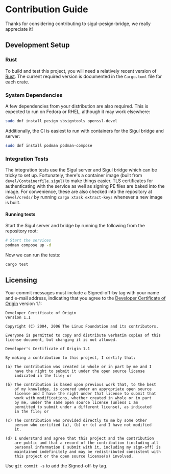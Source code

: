 # Contribution Guide

Thanks for considering contributing to sigul-pesign-bridge, we really appreciate it!

## Development Setup

### Rust
To build and test this project, you will need a relatively recent version of
[Rust](https://www.rust-lang.org/). The current required version is documented
in the `Cargo.toml` file for each crate.

### System Dependencies

A few dependencies from your distribution are also required. This is expected to run on Fedora or RHEL,
although it may work elsewhere:

```bash
sudo dnf install pesign sbsigntools openssl-devel
```

Additionally, the CI is easiest to run with containers for the Sigul bridge and server:

```bash
sudo dnf install podman podman-compose
```

### Integration Tests

The integration tests use the Sigul server and Sigul bridge which can be tricky to set up. Fortunately,
there's a container image (built from `devel/Containerfile.sigul`) to make things easier. TLS certificates
for authenticating with the service as well as signing PE files are baked into the image. For convenience,
these are also checked into the repository at `devel/creds/` by running `cargo xtask extract-keys` whenever
a new image is built.

#### Running tests

Start the Sigul server and bridge by running the following from the repository root:

```bash
# Start the services
podman compose up -d
```

Now we can run the tests:

```bash
cargo test
```

## Licensing

Your commit messages must include a Signed-off-by tag with your name and e-mail
address, indicating that you agree to the [Developer Certificate of Origin](
https://developercertificate.org/) version 1.1:

    Developer Certificate of Origin
    Version 1.1

    Copyright (C) 2004, 2006 The Linux Foundation and its contributors.

    Everyone is permitted to copy and distribute verbatim copies of this
    license document, but changing it is not allowed.

    Developer's Certificate of Origin 1.1

    By making a contribution to this project, I certify that:

    (a) The contribution was created in whole or in part by me and I
        have the right to submit it under the open source license
        indicated in the file; or

    (b) The contribution is based upon previous work that, to the best
        of my knowledge, is covered under an appropriate open source
        license and I have the right under that license to submit that
        work with modifications, whether created in whole or in part
        by me, under the same open source license (unless I am
        permitted to submit under a different license), as indicated
        in the file; or

    (c) The contribution was provided directly to me by some other
        person who certified (a), (b) or (c) and I have not modified
        it.

    (d) I understand and agree that this project and the contribution
        are public and that a record of the contribution (including all
        personal information I submit with it, including my sign-off) is
        maintained indefinitely and may be redistributed consistent with
        this project or the open source license(s) involved.

Use ``git commit -s`` to add the Signed-off-by tag.
